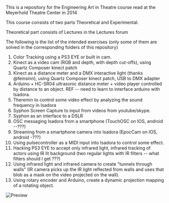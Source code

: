 This is a repository for the Engineering Art in Theatre course read at the Meyerhold Theatre Center in 2014

This course consists of two parts Theoretical and Experimental.

Theoretical part consists of Lectures in the Lectures forum

The following is the list of the intended exercises (only some of them are solved in the corresponding folders of this repository)

1. Color Tracking using a PS3 EYE or built in cam.
2. Kinect as a video cam (RGB and depth, with depth cut-offs), using Quartz Composer kinect patch
3. Kinect as a distance meter and a DMX interactive light (thanks @feinsinn), using Quartz Composer kinect patch, USB to DMX adapter
4. Arduino + HC-SR04 ultrasonic distance meter + video player controlled by distance to an object. REF -- need to learn to interface arduino with Isadora.
5. Theremin to control some video effect by analyzing the sound frequency in Isadora
6. Syphon Screen Capture to input from videos from youtube/skype.
7. Syphon as an interface to a DSLR
8. OSC messaging Isadora from a smartphone (TouchOSC on IOS, android --???)
9. Streaming from a smartphone camera into Isadora (EpocCam on IOS, android -???)
10. Using pulsecontroller as a MIDI input into Isadora to control some effect.
11. Hacking PS3 EYE to accept only infrared light, infrared tracking of actors using IR lit background (two regular lights with IR filters -- what filters should I get ???)
12. Using infrared light and infrared camera to create "tunnels through walls" (IR camera picks up the IR light reflected from walls and uses that blob as a mask on the video projected on the wall).
13. Using rotary encoder and Arduino, create a dynamic projection mapping of a rotating object.

![Preview](https://raw.github.com/eighteight/MeyerholdTheatreCenter2014/master/star-wars-interactive-videoinstallation.jpg)